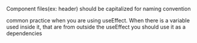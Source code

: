 Component files(ex: header) should be capitalized for naming convention

common practice when you are using useEffect. When there is a variable used inside it, that are from outside the useEffect you should use it as a dependencies
